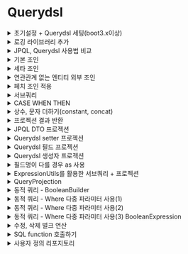 # Querydsl

<details>
<summary>초기설정 + Querydsl 세팅(boot3.x이상)</summary>
<div markdown="1">
  
```
// Query dsl 추가
implementation 'com.querydsl:querydsl-jpa:5.0.0:jakarta'
annotationProcessor "com.querydsl:querydsl-apt:${dependencyManagement.importedProperties['querydsl.version']}:jakarta"
annotationProcessor "jakarta.annotation:jakarta.annotation-api"
annotationProcessor "jakarta.persistence:jakarta.persistence-api"

/**
 * QueryDSL Build Options
 */
def querydslDir = "src/main/generated"

sourceSets {
	main.java.srcDirs += [ querydslDir ]
}

tasks.withType(JavaCompile).configureEach {
	options.getGeneratedSourceOutputDirectory().set(file(querydslDir))
}

clean.doLast {
	file(querydslDir).deleteDir()
}
```
- gitignore 추가
```
/src/main/generated/
```

</div>
</details>
<details>
<summary>로깅 라이브러리 추가</summary>
<div markdown="2">

```
// P6Spy 의존성 추가
implementation 'com.github.gavlyukovskiy:p6spy-spring-boot-starter:1.9.0'
```

</div>
</details>
<details>
<summary>JPQL, Querydsl 사용법 비교</summary>
<div markdown="3">

- JPQL
```java
Member findMember = em.createQuery("select m from Member m "
                                         + "where m.username = :username", Member.class)
    .setParameter("username", "member1")
    .getSingleResult();

assertThat(findMember.getUsername()).isEqualTo("member1");
```

- Querydsl
```java
@Autowired
EntityManager em;

JPAQueryFactory queryFactory;

@Test
public void startQuerydsl() {
  queryFactory = new JPAQueryFactory(em);
  QMember m = QMember.member;

  Member findMember = queryFactory
      .select(m)
      .from(m)
      .where(m.username.eq("member1"))
      .fetchOne();

  assertThat(findMember.getUsername()).isEqualTo("member1");
}
```

</div>
</details>
<details>
<summary>기본 조인</summary>
<div markdown="4">

- 조인의 기본 문법은 첫 번째 파라미터에 조인 대상을 지정하고, 두 번째 파라미터에 별칭(alias)으로 사용할 Q타입을 지정하면 된다.
- join(조인 대상, 별칭으로 사용할 Q타입)

```java
@Test
public void join() throws Exception {
  QMember member = QMember.member;
  QTeam team = QTeam.team;

  List<Member> result = queryFactory
      .selectFrom(member)
      .join(member.team, team)
      .where(team.name.eq("teamA"))
      .fetch();

  assertThat(result)
      .extracting("username")
      .containsExactly("member1", "member2");
}
```

</div>
</details>
<details>
<summary>세타 조인</summary>
<div markdown="5">

- 연관관계가 없는 필드로 조인

```java
List<Member> result = queryFactory
      .select(member)
      .from(member)
      .join(team)
      .on(member.username.eq(team.name))
      .fetch();

  List<Member> result2 = queryFactory
      .select(member)
      .from(member, team)
      .where(member.username.eq(team.name))
      .fetch();
```

</div>
</details>
<details>
<summary>연관관계 없는 엔티티 외부 조인</summary>
<div markdown="6">

  
- 하이버네이트 5.1부터 on을 사용해서 서로 관계가 없는 필드로 외부 조인하는 기능이 추가되었음
   - 일반조인 : leftJoin(조인대상, 별칭으로 사용할 Q타입)
   - on조인 : from(조인대상1).leftJoin(조인대상2).on(조건)
 

```java
List<Tuple> result = queryFactory
    .select(member, team)
    .from(member)
    .leftJoin(team).on(member.username.eq(team.name))
    .fetch();
```

</div>
</details>
<details>
<summary>페치 조인 적용</summary>
<div markdown="7">

```java
Member findMember = queryFactory
      .selectFrom(member)
      .join(member.team, team).fetchJoin()
      .where(member.username.eq("member1"))
      .fetchOne();
```
- join(), leftJoin() 등 조인 기능 뒤에 fetchJoin()이라고 추가하면 된다.

</div>
</details>
<details>
<summary>서브쿼리</summary>
<div markdown="6">

- JPAExpressions

```java
import com.querydsl.jpa.JPAExpressions;

QMember memberSub = new QMember("memberSub");

List<Member> result = queryFactory
    .selectFrom(member)
    .where(member.age.eq(
        select(memberSub.age.max())
            .from(memberSub)
    ))
    .fetch();
```

</div>
</details>
<details>
<summary>CASE WHEN THEN</summary>
<div markdown="8">

```java
public void caseWhenThen() {
  List<String> result = queryFactory
      .select(member.age
          .when(10).then("열살")
          .when(20).then("스무살")
          .otherwise("기타")
      )
      .from(member)
      .fetch();

  List<String> result2 = queryFactory
      .select(new CaseBuilder()
          .when(member.age.between(0, 20)).then("0~20살")
          .when(member.age.between(21, 30)).then("21~30살")
          .otherwise("기타")
      )
      .from(member)
      .fetch();
}
```
```java
/**
 * 예를 들어 다음과 같은 임의의 순서로 회원을 출력하고 싶다면?
 * 1. 0~30살이 아닌 회원을 가장 먼저 출력
 * 2. 0~20살 회원 출력
 * 3. 21~30살 회원 출력
 */
public void orderByAndCase() {
  NumberExpression<Integer> rankPath = new CaseBuilder()
      .when(member.age.between(0, 20)).then(2)
      .when(member.age.between(21, 30)).then(1)
      .otherwise(3);

  List<Tuple> result = queryFactory
      .select(member.username, member.age, rankPath)
      .from(member)
      .orderBy(rankPath.desc())
      .fetch();

  for (Tuple tuple : result) {
    String username = tuple.get(member.username);
    Integer age = tuple.get(member.age);
    Integer rank = tuple.get(rankPath);
    System.out.println("username = " + username + " age = " + age + " rank = " + rank);
  }
}
```

</div>
</details>
<details>
<summary>상수, 문자 더하기(constant, concat)</summary>
<div markdown="9">

```java
/**
   * 참고: 아래와 같이 최적화가 가능하면 SQL에 constant 값을 넘기지 않는다.
   * 상수를 더하는 것처럼 최적화가 어려우면 SQL에 constant 값을 넘긴다.
   */
  @Test
  public void strPlus() {
    Tuple result = queryFactory
        .select(member.username, Expressions.constant("A"))
        .from(member)
        .fetchFirst();
  }

  /**
   * 문자 더하기 concat
   */
  @Test
  public void concat() {
    String result = queryFactory
        .select(member.username.concat("_").concat(member.age.stringValue()))
        .from(member)
        .where(member.username.eq("member1"))
        .fetchOne();
    // 참고: member.age.stringValue() 부분이 중요한데, 문자가 아닌 다른 타입들은 stringValue()로 문자로
    // 변환할 수 있다. 이 방법은 ENUM을 처리할 때도 자주 사용한다.
  }
```

</div>
</details>
<details>
<summary>프로젝션 결과 반환</summary>
<div markdown="10">

```java
@Test
public void simpleProjection() {
  List<String> result = queryFactory
      .select(member.username)
      .from(member)
      .fetch();
}

@Test
public void tupleProjection() {
  List<Tuple> result = queryFactory
      .select(member.username, member.age)
      .from(member)
      .fetch();
}
```

</div>
</details>
<details>
<summary>JPQL DTO 프로젝션</summary>
<div markdown="11">

```java
List<MemberDto> result = em.createQuery
        ("select new study.querydsl.dto.MemberDto(m.username, m.age) from Member m",
            MemberDto.class)
    .getResultList();
```

</div>
</details>
<details>
<summary>Querydsl setter 프로젝션</summary>
<div markdown="11">

```java
List<MemberDto> result = queryFactory
    .select(Projections.bean(MemberDto.class
        , member.username, member.age))
    .from(member)
    .fetch();
```

</div>
</details>
<details>
<summary>Querydsl 필드 프로젝션</summary>
<div markdown="12">

```java
@Test
public void findDtoByField() { // getter setter가 없어도 됨, 필드에다 값을 넣어줌
  List<MemberDto> result = queryFactory
      .select(Projections.fields(MemberDto.class
          , member.username, member.age))
      .from(member)
      .fetch();
}
```

</div>
</details>
<details>
<summary>Querydsl 생성자 프로젝션</summary>
<div markdown="13">

```java
@Test
public void findDtoByConstructor() {
  List<MemberDto> result = queryFactory
      .select(Projections.constructor(MemberDto.class
          , member.username, member.age)) // 타입 순서가 맞아야 함(생성자)
      .from(member)
      .fetch();
}
```

</div>
</details>
<details>
<summary>필드명이 다를 경우 as 사용</summary>
<div markdown="14">

```java
List<UserDto> result = queryFactory
    .select(Projections.constructor(UserDto.class
        , member.username.as("name"), member.age)) // 타입 순서가 맞아야 함(생성자)
    .from(member)
    .fetch()
```

</div>
</details>
<details>
<summary>ExpressionUtils를 활용한 서브쿼리 + 프로젝션</summary>
<div markdown="15">

```java
import com.querydsl.core.types.ExpressionUtils;

QMember memberSub = new QMember("memberSub");

List<UserDto> result = queryFactory
    .select(Projections.constructor(UserDto.class
        , member.username.as("name")
        , ExpressionUtils.as(JPAExpressions
            .select(memberSub.age.max())
            .from(memberSub), "age")
    ))
    .from(member)
    .fetch();
```

</div>
</details>
<details>
<summary>QueryProjection</summary>
<div markdown="16">

```java
@QueryProjection
public MemberDto(String username, int age) {
  this.username = username;
  this.age = age;
}
@Test
public void findDtoByQueryProjection() {
  List<MemberDto> result = queryFactory
      .select(new QMemberDto(member.username, member.age))
      .from(member)
      .fetch();
}
```

</div>
</details>
<details>
<summary>동적 쿼리 - BooleanBuilder</summary>
<div markdown="16">

```java
@Test
public void dynamicQuery_BooleanBuilder() {
  String usernameParam = "member1";
  Integer ageParam = null;

  List<Member> result = searchMember1(usernameParam, ageParam);
  assertThat(result).hasSize(1);
}

private List<Member> searchMember1(String usernameCond, Integer ageCond) {
  BooleanBuilder builder = new BooleanBuilder();

  if (usernameCond != null) {
    builder.and(member.username.eq(usernameCond));
  }

  if (ageCond != null) {
    builder.and(member.age.eq(ageCond));
  }

  return queryFactory
      .selectFrom(member)
      .where(builder)
      .fetch();
}
```

</div>
</details>
<details>
<summary>동적 쿼리 - Where 다중 파라미터 사용(1)</summary>
<div markdown="17">

```java
@Test
public void dynamicQuery_WhereParam() {
  String usernameParam = "member1";
  Integer ageParam = 10;

  List<Member> result = searchMember2(usernameParam, ageParam);
  assertThat(result).hasSize(1);
}

private List<Member> searchMember2(String usernameCond, Integer ageCond) {
  return queryFactory
      .selectFrom(member)
      .where(usernameEq(usernameCond), ageEq(ageCond))
      .fetch();
}

private Predicate usernameEq(String usernameCond) {
  if (usernameCond == null) {
    return null;
  }
  return member.username.eq(usernameCond);
}

private Predicate ageEq(Integer ageCond) {
  if (ageCond == null) {
    return null;
  }
  return member.age.eq(ageCond);
}
```

</div>
</details>
<details>
<summary>동적 쿼리 - Where 다중 파라미터 사용(2)</summary>
<div markdown="18">

```java
private Predicate usernameEq(String usernameCond) {
    return usernameCond != null ? member.username.eq(usernameCond) : null;
}
```

</div>
</details>
<details>
<summary>동적 쿼리 - Where 다중 파라미터 사용(3) BooleanExpression</summary>
<div markdown="19">

```java
return queryFactory
    .selectFrom(member)
    .where(allEq(usernameCond, ageCond))
    .fetch();
private BooleanExpression usernameEq(String usernameCond) {
  return usernameCond != null ? member.username.eq(usernameCond) : null;
}

private BooleanExpression ageEq(Integer ageCond) {
  return ageCond != null ? member.age.eq(ageCond) : null;
}

private BooleanExpression allEq(String usernameCond, Integer ageCond) {
  return usernameEq(usernameCond).and(ageEq(ageCond));
}
```

</div>
</details>
<details>
<summary>수정, 삭제 벌크 연산</summary>
<div markdown="20">

```java
@Test
@Commit
public void bulkUpdate() {
  // 영속성 컨텍스트 무시하고 쿼리가 나감
  // DB 와 영속성 컨텍스트 간의 상태가 불일치
  long count = queryFactory
      .update(member)
      .set(member.username, "비회원")
      .where(member.age.lt(28))
      .execute();

  em.flush(); // 데이터 보내고
  em.clear(); // 영속성 컨텍스트 비우기(초기화)

  List<Member> result = queryFactory
      .selectFrom(member)
      .fetch();

  for (Member member1 : result) {
    System.out.println("member1 = " + member1);
  }
}

@Test
public void bulkAdd() {
  long count = queryFactory
      .update(member)
      .set(member.age, member.age.add(1))
      .execute();
}

@Test
public void bulkMultiply() {
  long count = queryFactory
      .update(member)
      .set(member.age, member.age.multiply(2))
      .execute();
}

@Test
public void bulkDelete() {
  long count = queryFactory
      .delete(member)
      .where(member.age.gt(18))
      .execute();
}
```

</div>
</details>
<details>
<summary>SQL function 호출하기</summary>
<div markdown="21">

```java
@Test
public void sqlFunction() {
  List<String> result = queryFactory
      .select(
          Expressions.stringTemplate(
              "function('replace', {0}, {1}, {2})",
              member.username, "member", "M"))
      .from(member)
      .fetch();
}

@Test
public void sqlFunction2() {
  List<String> result = queryFactory
      .select(member.username)
      .from(member)
      .where(member.username.eq(member.username.lower()))
      .fetch();
}
```

</div>
</details>
<details>
<summary>사용자 정의 리포지토리</summary>
<div markdown="22">

- https://github.com/beginner0107/querydsl/commit/2c6d82f06600d1c2f11bd4c4d421552d2bb10c48

</div>
</details>
